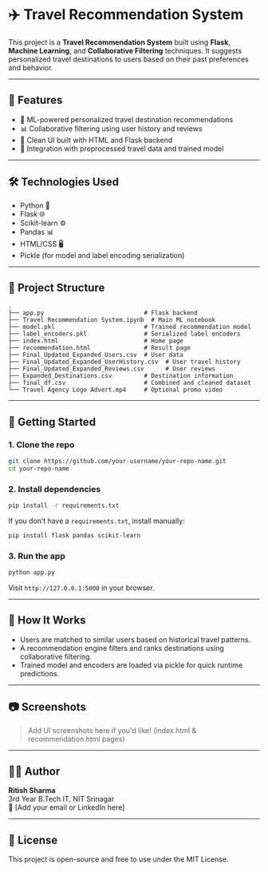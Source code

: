 


# ✈️ Travel Recommendation System

This project is a **Travel Recommendation System** built using **Flask**, **Machine Learning**, and **Collaborative Filtering** techniques. It suggests personalized travel destinations to users based on their past preferences and behavior.

---

## 📌 Features

- 🧠 ML-powered personalized travel destination recommendations
- 📊 Collaborative filtering using user history and reviews
- 💬 Clean UI built with HTML and Flask backend
- 📁 Integration with preprocessed travel data and trained model

---

## 🛠️ Technologies Used

- Python 🐍
- Flask 🌐
- Scikit-learn ⚙️
- Pandas 📊
- HTML/CSS 🖥️
- Pickle (for model and label encoding serialization)

---

## 🧩 Project Structure

```
.
├── app.py                            # Flask backend
├── Travel Recommendation System.ipynb  # Main ML notebook
├── model.pkl                         # Trained recommendation model
├── label_encoders.pkl                # Serialized label encoders
├── index.html                        # Home page
├── recommendation.html               # Result page
├── Final_Updated_Expanded_Users.csv  # User data
├── Final_Updated_Expanded_UserHistory.csv  # User travel history
├── Final_Updated_Expanded_Reviews.csv      # User reviews
├── Expanded_Destinations.csv         # Destination information
├── final_df.csv                      # Combined and cleaned dataset
└── Travel Agency Logo Advert.mp4     # Optional promo video
```

---

## 🚀 Getting Started

### 1. Clone the repo
```bash
git clone https://github.com/your-username/your-repo-name.git
cd your-repo-name
```

### 2. Install dependencies
```bash
pip install -r requirements.txt
```

If you don’t have a `requirements.txt`, install manually:
```bash
pip install flask pandas scikit-learn
```

### 3. Run the app
```bash
python app.py
```

Visit `http://127.0.0.1:5000` in your browser.

---

## 🎯 How It Works

- Users are matched to similar users based on historical travel patterns.
- A recommendation engine filters and ranks destinations using collaborative filtering.
- Trained model and encoders are loaded via pickle for quick runtime predictions.

---

## 📷 Screenshots

> Add UI screenshots here if you'd like! (index.html & recommendation.html pages)

---

## 🙋‍♂️ Author

**Ritish Sharma**  
3rd Year B.Tech IT, NIT Srinagar  
📧 [Add your email or LinkedIn here]

---

## 📜 License

This project is open-source and free to use under the MIT License.
